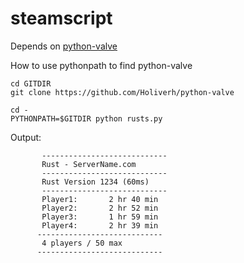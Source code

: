 # steamscript
Depends on [python-valve](https://github.com/Holiverh/python-valve)

How to use pythonpath to find python-valve
```
cd GITDIR
git clone https://github.com/Holiverh/python-valve

cd -
PYTHONPATH=$GITDIR python rusts.py
```
Output:
```
       ----------------------------
       Rust - ServerName.com
       ----------------------------
       Rust Version 1234 (60ms)
       ----------------------------
       Player1:       2 hr 40 min
       Player2:	      2 hr 52 min
       Player3:	      1 hr 59 min
       Player4:	      2 hr 39 min
      ----------------------------
       4 players / 50 max
      ----------------------------
```
